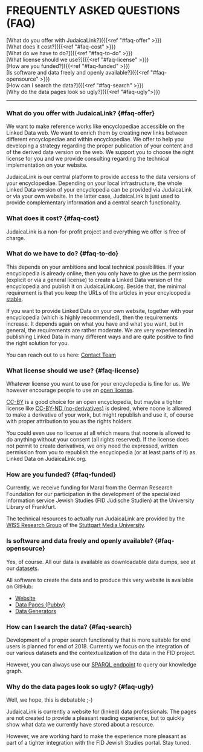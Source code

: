 

# FREQUENTLY ASKED QUESTIONS (FAQ)

[What do you offer with JudaicaLink?]({{<ref "#faq-offer" >}})<br>
[What does it cost?]({{<ref "#faq-cost" >}})<br>
[What do we have to do?]({{<ref "#faq-to-do" >}})<br>
[What license should we use?]({{<ref "#faq-license" >}})<br>
[How are you funded?]({{<ref "#faq-funded" >}})<br>
[Is software and data freely and openly available?]({{<ref "#faq-opensource" >}})<br>
[How can I search the data?]({{<ref "#faq-search" >}})<br>
[Why do the data pages look so ugly?]({{<ref "#faq-ugly">}})

----------------------------------------------------------

### What do you offer with JudaicaLink? {#faq-offer} 

We want to make reference works like encyclopediae accessible on the Linked Data web. We want to enrich them by creating new links between different encyclopediae and within encyclopediae. We offer to help you developing a strategy regarding the proper publication of your content and of the derived data version on the web. We support you to choose the right license for you and we provide consulting regarding the technical implementation on your website.

JudaicaLink is our central platform to provide access to the data versions of your encyclopediae. Depending on your local infrastructure, the whole Linked Data version of your encyclopedia can be provided via JudaicaLink or via your own website. In the latter case, JudaicaLink is just used to provide complementary information and a central search functionality.
  

### What does it cost? {#faq-cost}

JudaicaLink is a non-for-profit project and everything we offer is free of charge. 
  
  
### What do we have to do? {#faq-to-do}

This depends on your ambitions and local technical possibilities. If your encyclopedia is already online, then you only have to give us the permission (explicit or via a general license) to create a Linked Data version of the encyclopedia and publish it on JudaicaLink.org. Beside that, the minimal requirement is that you keep the URLs of the articles in your encylcopedia <a href="https://www.w3.org/Provider/Style/URI">stable</a>. 

If you want to provide Linked Data on your own website, together with your encyclopedia (which is highly recommended), then the requirements increase. It depends again on what you have and what you want, but in general, the requirements are rather moderate. We are very experienced in publishing Linked Data in many different ways and are quite positive to find the right solution for you.

You can reach out to us here: <a href="https://labs.judaicalink.org/contact/">Contact Team</a>
  
  
### What license should we use? {#faq-license} 

Whatever license you want to use for your encyclopedia is fine for us. We however encourage people to use an <a href="http://opendefinition.org/">open license</a>. 

<a href="https://creativecommons.org/licenses/by/3.0/">CC-BY</a> is a good choice for an open encyclopedia, but maybe a tighter license like <a href="https://creativecommons.org/licenses/by-nd/3.0/">CC-BY-ND (no-derivatives)</a> is desired, where noone is allowed to make a derivative of your work, but might republish and use it, of course with proper attribution to you as the rights holders. 

You could even use no license at all which means that noone is allowed to do anything without your consent (all rights reserved). If the license does not permit to create derivatives, we only need the expressed, written permission from you to republish the encyclopedia (or at least parts of it) as Linked Data on JudaicaLink.org.
  
  
### How are you funded? {#faq-funded}  

Currently, we receive funding for Maral from the German Research Foundation for our participation in the development of the specialized information service Jewish Studies (FID Jüdische Studien) at the University Library of Frankfurt. 

The technical resources to actually run JudaicaLink are provided by the <a href="http://wiss.iuk.hdm-stuttgart.de/">WISS Research Group</a> of the <a href="https://www.hdm-stuttgart.de/">Stuttgart Media University</a>. 

  
### Is software and data freely and openly available? {#faq-opensource}  

Yes, of course. All our data is available as downloadable data dumps, see at our [datasets](/datasets).

All software to create the data and to produce this very website is available on GitHub:

- [Website](https://github.com/wisslab/judaicalink-site)
- [Data Pages (Pubby)](https://github.com/wisslab/judaicalink-pubby)
- [Data Generators](https://github.com/wisslab/judaicalink-loader)

### How can I search the data? {#faq-search}

Development of a proper search functionality that is more suitable for end users is planned for end of 2018. Currently we focus on the integration of our various datasets and the contextualization of the data in the FID project.

However, you can always use our [SPARQL endpoint](http://data.judaicalink.org/sparql.html) to query our knowledge graph.

### Why do the data pages look so ugly? {#faq-ugly}
Well, we hope, this is debatable ;-)

JudaicaLink is currently a website for (linked) data professionals. The pages are not created to provide a pleasant reading experience, but to quickly show what data we currently have stored about a resource.

However, we are working hard to make the experience more pleasant as part of a tighter integration with the FID Jewish Studies portal. Stay tuned. 


